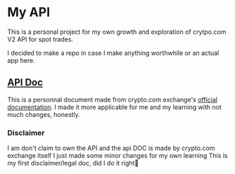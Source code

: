 # My API

This is a personal project for my own growth and exploration of crytpo.com V2 API for spot trades.

I decided to make a repo in case I make anything worthwhile or an actual app here.

## [API Doc](api-doc.md)

This is a personnal document made from crypto.com exchange's [official documentation](https://exchange-docs.crypto.com/spot/index.html). I made it more applicable for me and my learning with not much changes, honestly.

### Disclaimer

I am don't claim to own the API and the api DOC is made by crypto.com exchange itself I just made some minor changes for my own learning
This is my first disclaimer/legal doc, did I do it right🥺
